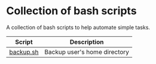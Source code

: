 # Collection of bash scripts
A collection of bash scripts to help automate simple tasks.

| Script | Description |
| --- | --- |
| [backup.sh](https://github.com/spatterson78/bash/blob/main/backup.sh) | Backup user's home directory |

